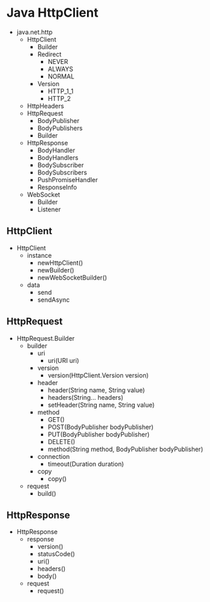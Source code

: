 # Java HttpClient

- java.net.http
    - HttpClient
        - Builder
        - Redirect
            - NEVER
            - ALWAYS
            - NORMAL
        - Version
            - HTTP_1_1
            - HTTP_2
    - HttpHeaders
    - HttpRequest
        - BodyPublisher
        - BodyPublishers
        - Builder
    - HttpResponse
        - BodyHandler
        - BodyHandlers
        - BodySubscriber
        - BodySubscribers
        - PushPromiseHandler
        - ResponseInfo
    - WebSocket
        - Builder
        - Listener

## HttpClient

- HttpClient
    - instance
        - newHttpClient()
        - newBuilder()
        - newWebSocketBuilder()
    - data
        - send
        - sendAsync

## HttpRequest

- HttpRequest.Builder
    - builder
        - uri
            - uri(URI uri)
        - version
            - version(HttpClient.Version version)
        - header
            - header(String name, String value)
            - headers(String... headers)
            - setHeader(String name, String value)
        - method
            - GET()
            - POST(BodyPublisher bodyPublisher)
            - PUT(BodyPublisher bodyPublisher)
            - DELETE()
            - method(String method, BodyPublisher bodyPublisher)
        - connection
            - timeout(Duration duration)
        - copy
            - copy()
    - request
        - build()

## HttpResponse

- HttpResponse
    - response
        - version()
        - statusCode()
        - uri()
        - headers()
        - body()
    - request
        - request()

